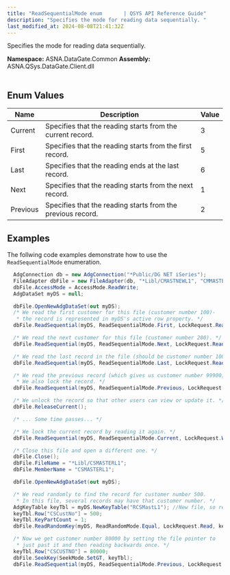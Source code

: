 ```yaml
---
title: "ReadSequentialMode enum       | QSYS API Reference Guide"
description: "Specifies the mode for reading data sequentially. "
last_modified_at: 2024-08-08T21:41:32Z
---
```


Specifies the mode for reading data sequentially.

**Namespace:** ASNA.DataGate.Common
**Assembly:** ASNA.QSys.DataGate.Client.dll
<br>
<br>

## Enum Values

| Name | Description | Value
| --- | --- | --- 
| Current | Specifies that the reading starts from the current record. | 3 |
| First | Specifies that the reading starts from the first record. | 5 |
| Last | Specifies that the reading ends at the last record. | 6 |
| Next | Specifies that the reading starts from the next record. | 1 |
| Previous | Specifies that the reading starts from the previous record. | 2 |

## Examples

The follwing code examples demonstrate how to use the `ReadSequentialMode` enumeration.

```cs 
  AdgConnection db = new AdgConnection("*Public/DG NET iSeries");
  FileAdapter dbFile = new FileAdapter(db, "*Libl/CMASTNEWL1", "CMMASTERL1");
  dbFile.AccessMode = AccessMode.ReadWrite; 
  AdgDataSet myDS = null;

  dbFile.OpenNewAdgDataSet(out myDS);
  /* We read the first customer for this file (customer number 100)-
   * the record is represented in myDS's active row property. */
  dbFile.ReadSequential(myDS, ReadSequentialMode.First, LockRequest.Read);

  /* We read the next customer for this file (customer number 200). */
  dbFile.ReadSequential(myDS, ReadSequentialMode.Next, LockRequest.Read);

  /* We read the last record in the file (should be customer number 100000). */
  dbFile.ReadSequential(myDS, ReadSequentialMode.Last, LockRequest.Read);

  /* We read the previous record (which gives us customer number 99900).
   * We also lock the record. */
  dbFile.ReadSequential(myDS, ReadSequentialMode.Previous, LockRequest.Write);

  /* We unlock the record so that other users can view or update it. */
  dbFile.ReleaseCurrent();

  /* ... Some time passes... */

  /* We lock the current record by reading it again. */
  dbFile.ReadSequential(myDS, ReadSequentialMode.Current, LockRequest.Write);

  /* Close this file and open a different one. */
  dbFile.Close();
  dbFile.FileName = "*Libl/CSMASTERL1";
  dbFile.MemberName = "CSMASTERL1";

  dbFile.OpenNewAdgDataSet(out myDS);

  /* We read randomly to find the record for customer number 500.
   * In this file, several records may have that customer number. */
  AdgKeyTable keyTbl = myDS.NewKeyTable("RCSMastL1"); //New file, so reinstantiate key table.
  keyTbl.Row["CSCustNo"] = 500;
  keyTbl.KeyPartCount = 1;
  dbFile.ReadRandomKey(myDS, ReadRandomMode.Equal, LockRequest.Read, keyTbl);

  /* Now we get customer number 80000 by setting the file pointer to
   * just past it and then reading backwards once. */
  keyTbl.Row["CSCUSTNO"] = 80000;
  dbFile.SeekKey(SeekMode.SetGT, keyTbl);
  dbFile.ReadSequential(myDS, ReadSequentialMode.Previous, LockRequest.Read);
  
```
